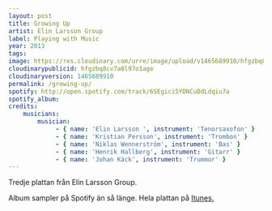 ```yaml
---
layout: post
title: Growing Up
artist: Elin Larsson Group
label: Playing with Music
year: 2013
tags: 
image: https://res.cloudinary.com/urre/image/upload/v1465689910/hfgzbq8cv7a0l97o1age.jpg
cloudinarypublicid: hfgzbq8cv7a0l97o1age
cloudinaryversion: 1465689910
permalink: /growing-up/
spotify: http://open.spotify.com/track/6SEgici5YDNCuDdLdqiu7a
spotify_album: 
credits:
    musicians:
        musician:
             - { name: 'Elin Larsson ', instrument: 'Tenorsaxofon' }
             - { name: 'Kristian Persson', instrument: 'Trombon' }
             - { name: 'Niklas Wennerström', instrument: 'Bas' }
             - { name: 'Henrik Hallberg', instrument: 'Gitarr' }
             - { name: 'Johan Käck', instrument: 'Trummor' }
---
```


Tredje plattan från Elin Larsson Group.

Album sampler på Spotify än så länge. Hela plattan på <a href="https://itunes.apple.com/album/growing-up/id592432898?v0=9988&amp;ign-mpt=uo%3D1">Itunes.</a>